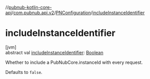 //[pubnub-kotlin-core-api](../../../index.md)/[com.pubnub.api.v2](../index.md)/[PNConfiguration](index.md)/[includeInstanceIdentifier](include-instance-identifier.md)

# includeInstanceIdentifier

[jvm]\
abstract val [includeInstanceIdentifier](include-instance-identifier.md): [Boolean](https://kotlinlang.org/api/latest/jvm/stdlib/kotlin-stdlib/kotlin/-boolean/index.html)

Whether to include a PubNubCore.instanceId with every request.

Defaults to `false`.
